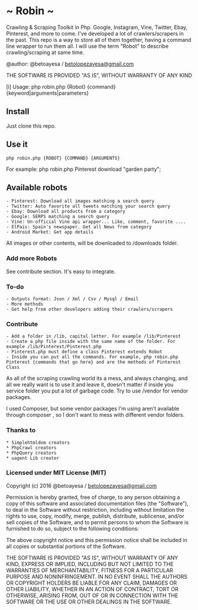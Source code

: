 # ~ Robin ~
Crawling &amp; Scraping Toolkit in Php. Google, Instagram, Vine, Twitter, Ebay, Pinterest, and more to come.
I've developed a lot of crawlers/scrapers in the past. This repo is a way to store all of them together, having a command line wrapper to run them all. I will use the term "Robot" to describe crawling/scraping at same time.

@author: @betoayesa / betolopezayesa@gmail.com

THE SOFTWARE IS PROVIDED "AS IS", WITHOUT WARRANTY OF ANY KIND

[i] Usage: php robin.php {Robot} {command} {keyword|arguments|parameters}

## Install

Just clone this repo.

## Use it

    php robin.php {ROBOT} {COMMAND} {ARGUMENTS}

For example: php robin.php Pinterest download "garden party";

## Available robots

    - Pinterest: Download all images matching a search query
    - Twitter: Auto favorite all tweets matching your search query
    - Ebay: Download all products from a category
    - Google: SERPS matching a search query
    - Vine: Un-official Vine api wrapper... Like, comment, favorite ....
    - ElPais: Spain's newspaper. Get all News from category
    - Android Market: Get app details
    
All images or other contents, will be downloaded to /downloads folder.

### Add more Robots

See contribute section. It's easy to integrate.

### To-do
    - Outputs format: Json / Xml / Csv / Mysql / Email
    - More methods
    - Get help from other developers adding their crawlers/scrapers

### Contribute

    - Add a folder in /lib, capital letter. For example /lib/Pinterest
    - Create a php file inside with the same name of the folder. For example /lib/Pinterest/Pinterest.php
    - Pinterest.php must define a class Pinterest extends Robot
    - Inside you can put all the commands. For example, php robin.php Pinterest {commands that go here} and are the methods of Pinterest Class

As all of the scraping crawling world its a mess, and always changing, and all we really want is to use it and leave it, doesn't matter if inside you service folder you put a lot of garbage code. Try to use /vendor for vendor packages. 

I used Composer, but some vendor packages I'm using aren't available through composer , so I don't want to mess with different vendor folders.

### Thanks to

    * Simplehtmldom creators
    * PhpCrawl creators
    * PhpQuery creators
    * uagent Lib creator

### Licensed under MIT License (MIT)
Copyright (c) 2016 @betoayesa / betolopezayesa@gmail.com

Permission is hereby granted, free of charge, to any person obtaining a copy of this software and associated documentation files (the "Software"), to deal in the Software without restriction, including without limitation the rights to use, copy, modify, merge, publish, distribute, sublicense, and/or sell copies of the Software, and to permit persons to whom the Software is furnished to do so, subject to the following conditions:

The above copyright notice and this permission notice shall be included in all copies or substantial portions of the Software.

THE SOFTWARE IS PROVIDED "AS IS", WITHOUT WARRANTY OF ANY KIND, EXPRESS OR IMPLIED, INCLUDING BUT NOT LIMITED TO THE WARRANTIES OF MERCHANTABILITY, FITNESS FOR A PARTICULAR PURPOSE AND NONINFRINGEMENT. IN NO EVENT SHALL THE AUTHORS OR COPYRIGHT HOLDERS BE LIABLE FOR ANY CLAIM, DAMAGES OR OTHER LIABILITY, WHETHER IN AN ACTION OF CONTRACT, TORT OR OTHERWISE, ARISING FROM, OUT OF OR IN CONNECTION WITH THE SOFTWARE OR THE USE OR OTHER DEALINGS IN THE SOFTWARE.